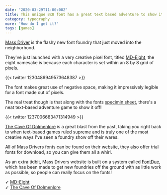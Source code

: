 ```yaml
---
date: "2020-03-29T11:00:00Z"
title: This unique 8x8 font has a great text based adventure to show it off!
category: typography
more: "How do I get it?"
tags: [games]
---
```


[Mass Driver](https://mass-driver.com/) is the flashy new font foundry that just moved into the neighborhood.

They've just launched with a very creative pixel font, titled [MD-Eight](https://mass-driver.com/typefaces/md-eight), the eight namesake is because each character is set within an 8 by 8 grid of pixels.

<!--more-->

{{< twitter 1230486949573648387 >}}

The font makes great use of negative space, making it impressively legible for a font made out of pixels.

The real treat though is that along with the fonts [specimin sheet](https://mass-driver.fontdue.com/pdfs/bb5347171925852fbdcdf27b3783b831b8388580), there's a neat text-based adventure game to show it off!

{{< twitter 1237006683471314949 >}}

[The Cave Of Dolmenlore](https://mass-driver.com/dolmenlore) is a great blast from the past, taking you right back to when text-based games ruled supreme and is truly one of the most creative ways I've seen a foundry show off their wares.

All of Mass Drivers fonts can be found on their [website](https://mass-driver.com/), they also offer trial fonts for download, so you can give them all a whirl.

As an extra tidbit, Mass Drivers website is built on a system called [FontDue](https://www.fontdue.com/), which has been made to get new foundries off the ground with as little work as possible, so people can really focus on the fonts!

➶ [MD-Eight](https://mass-driver.com/typefaces/md-eight)  
➶ [The Cave Of Dolmenlore](https://mass-driver.com/dolmenlore)
